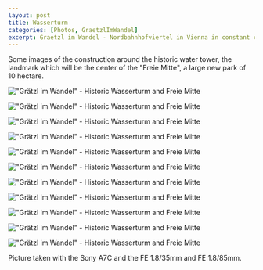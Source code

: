 ```yaml
---
layout: post
title: Wasserturm
categories: [Photos, GraetzlImWandel]
excerpt: Graetzl im Wandel - Nordbahnhofviertel in Vienna in constant change
---
```


Some images of the construction around the historic water tower, the landmark which will be the center of the "Freie Mitte", a large new park of 10 hectare. 

!["Grätzl im Wandel" - Historic Wasserturm and Freie Mitte](../images/20210201/wasserturm-01.jpg)

!["Grätzl im Wandel" - Historic Wasserturm and Freie Mitte](../images/20210201/wasserturm-02.jpg)

!["Grätzl im Wandel" - Historic Wasserturm and Freie Mitte](../images/20210201/wasserturm-03.jpg)

!["Grätzl im Wandel" - Historic Wasserturm and Freie Mitte](../images/20210201/wasserturm-04.jpg)

!["Grätzl im Wandel" - Historic Wasserturm and Freie Mitte](../images/20210201/wasserturm-05.jpg)

!["Grätzl im Wandel" - Historic Wasserturm and Freie Mitte](../images/20210201/wasserturm-06.jpg)

!["Grätzl im Wandel" - Historic Wasserturm and Freie Mitte](../images/20210201/wasserturm-07.jpg)

!["Grätzl im Wandel" - Historic Wasserturm and Freie Mitte](../images/20210201/wasserturm-08.jpg)

!["Grätzl im Wandel" - Historic Wasserturm and Freie Mitte](../images/20210201/wasserturm-09.jpg)

!["Grätzl im Wandel" - Historic Wasserturm and Freie Mitte](../images/20210201/wasserturm-10.jpg)

!["Grätzl im Wandel" - Historic Wasserturm and Freie Mitte](../images/20210201/wasserturm-11.jpg)

Picture taken with the Sony A7C and the FE 1.8/35mm and FE 1.8/85mm.
